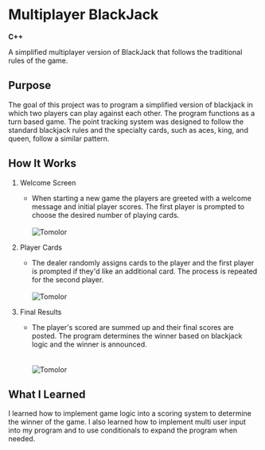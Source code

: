 # Multiplayer BlackJack
**C++**

A simplified multiplayer version of BlackJack that follows the traditional rules of the game. 

## Purpose
The goal of this project was to program a simplified version of blackjack in which two players can play against each other. The program functions as a turn based 
game. The point tracking system was designed to follow the standard blackjack rules and the specialty cards, such as aces, king, and queen, follow a similar pattern.

## How It Works
1. Welcome Screen
    - When starting a new game the players are greeted with a welcome message and initial player scores. The first player is prompted to choose the desired
      number of playing cards.
      <br/><br/>
      ![Tomolor](https://static.wixstatic.com/media/371879_0fec9b5c7f444d0283bea1e0db8bd45a~mv2.png/v1/crop/x_0,y_0,w_532,h_398/fill/w_378,h_283,al_c,q_85,usm_0.66_1.00_0.01,enc_auto/1.png)
      <br/>
 
1. Player Cards
    - The dealer randomly assigns cards to the player and the first player is prompted if they'd like an additional card. The process is repeated for the second player.
      <br/><br/>
      ![Tomolor](https://static.wixstatic.com/media/371879_b1dd0992b40144f9be1d988c93ceb78e~mv2.png/v1/crop/x_0,y_0,w_532,h_397/fill/w_378,h_283,al_c,q_85,usm_0.66_1.00_0.01,enc_auto/deux.png)
      <br/>
      
1. Final Results
    - The player's scored are summed up and their final scores are posted. The program determines the winner based on blackjack logic and the winner is announced.
      <br/><br/>    
      ![Tomolor](https://static.wixstatic.com/media/371879_a49b7855fb994d578b72cac81d60fde6~mv2.png/v1/crop/x_0,y_62,w_666,h_498/fill/w_378,h_283,al_c,q_85,usm_0.66_1.00_0.01,enc_auto/trois.png)
      <br/>

## What I Learned
I learned how to implement game logic into a scoring system to determine the winner of the game. I also learned how to implement multi user input into my program 
and to use conditionals to expand the program when needed.
